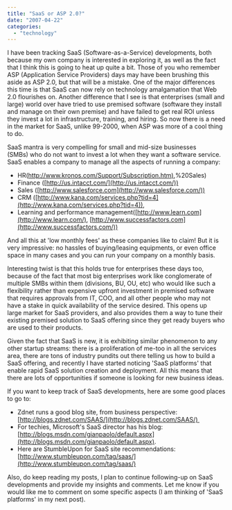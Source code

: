 ```yaml
---
title: "SaaS or ASP 2.0?"
date: "2007-04-22"
categories: 
  - "technology"
---
```


I have been tracking SaaS (Software-as-a-Service) developments, both because my own company is interested in exploring it, as well as the fact that I think this is going to heat up quite a bit. Those of you who remember ASP (Application Service Providers) days may have been brushing this aside as ASP 2.0, but that will be a mistake. One of the major differences this time is that SaaS can now rely on technology amalgamation that Web 2.0 flourishes on. Another difference that I see is that enterprises (small and large) world over have tried to use premised software (software they install and manage on their own premise) and have failed to get real ROI unless they invest a lot in infrastructure, training, and hiring. So now there is a need in the market for SaaS, unlike 99-2000, when ASP was more of a cool thing to do.

SaaS mantra is very compelling for small and mid-size businesses (SMBs) who do not want to invest a lot when they want a software service. SaaS enables a company to manage all the aspects of running a company:

- HR([http://www.kronos.com/Support/Subscription.htm)](http://www.kronos.com/Support/Subscription.htm),%20Sales)
- Finance ([http://us.intacct.com/](http://us.intacct.com/))
- Sales ([http://www.salesforce.com](http://www.salesforce.com/))
- CRM ([http://www.kana.com/services.php?tid=4](http://www.kana.com/services.php?tid=4)),
- Learning and performance management([http://www.learn.com](http://www.learn.com/), [http://www.successfactors.com](http://www.successfactors.com/))

And all this at 'low monthly fees' as these companies like to claim! But it is very impressive: no hassles of buying/leasing equipments, or even office space in many cases and you can run your company on a monthly basis. 

Interesting twist is that this holds true for enterprises these days too, because of the fact that most big enterprises work like conglomerate of multiple SMBs within them (divisions, BU, OU, etc) who would like such a flexibility rather than expensive upfront investment in premised software that requires approvals from IT, COO, and all other people who may not have a stake in quick availability of the service desired. This opens up large market for SaaS providers, and also provides them a way to tune their existing premised solution to SaaS offering since they get ready buyers who are used to their products.   

Given the fact that SaaS is new, it is exhibiting similar phenomenon to any other startup streams: there is a proliferation of me-too in all the services area, there are tons of industry pundits out there telling us how to build a SaaS offering, and recently I have started noticing 'SaaS platforms' that enable rapid SaaS solution creation and deployment. All this means that there are lots of opportunities if someone is looking for new business ideas.

If you want to keep track of SaaS developments, here are some good places to go to:

- Zdnet runs a good blog site, from business perspective: [http://blogs.zdnet.com/SAAS/](http://blogs.zdnet.com/SAAS/) 
- For techies, Microsoft's SaaS director has his blog: [http://blogs.msdn.com/gianpaolo/default.aspx](http://blogs.msdn.com/gianpaolo/default.aspx).
- Here are StumbleUpon for SaaS site recommendations: [http://www.stumbleupon.com/tag/saas/](http://www.stumbleupon.com/tag/saas/)

Also, do keep reading my posts, I plan to continue following-up on SaaS developments and provide my insights and comments. Let me know if you would like me to comment on some specific aspects (I am thinking of 'SaaS platforms' in my next post).
